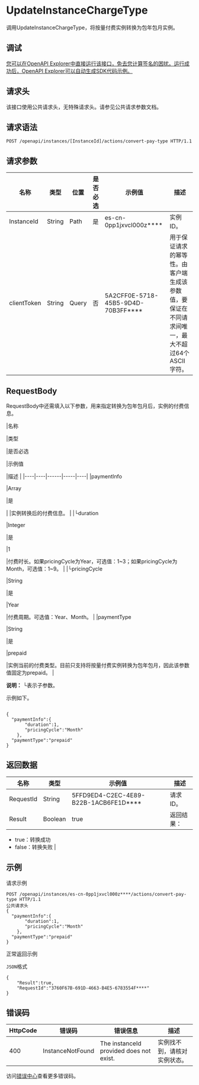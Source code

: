 # UpdateInstanceChargeType

调用UpdateInstanceChargeType，将按量付费实例转换为包年包月实例。

## 调试

[您可以在OpenAPI Explorer中直接运行该接口，免去您计算签名的困扰。运行成功后，OpenAPI Explorer可以自动生成SDK代码示例。](https://api.aliyun.com/#product=elasticsearch&api=UpdateInstanceChargeType&type=ROA&version=2017-06-13)

## 请求头

该接口使用公共请求头，无特殊请求头。请参见公共请求参数文档。

## 请求语法

```
POST /openapi/instances/[InstanceId]/actions/convert-pay-type HTTP/1.1
```

## 请求参数

|名称|类型|位置|是否必选|示例值|描述|
|--|--|--|----|---|--|
|InstanceId|String|Path|是|es-cn-0pp1jxvcl000z\*\*\*\*|实例ID。 |
|clientToken|String|Query|否|5A2CFF0E-5718-45B5-9D4D-70B3FF\*\*\*\*|用于保证请求的幂等性。由客户端生成该参数值，要保证在不同请求间唯一，最大不超过64个ASCII字符。 |

## RequestBody

RequestBody中还需填入以下参数，用来指定转换为包年包月后，实例的付费信息。

|名称

|类型

|是否必选

|示例值

|描述 |
|----|----|------|-----|----|
|paymentInfo

|Array

|是

| |实例转换后的付费信息。 |
|└duration

|Integer

|是

|1

|付费时长。如果pricingCycle为Year，可选值：1~3；如果pricingCycle为Month，可选值：1~9。 |
|└pricingCycle

|String

|是

|Year

|付费周期。可选值：Year、Month。 |
|paymentType

|String

|是

|prepaid

|实例当前的付费类型。目前只支持将按量付费实例转换为包年包月，因此该参数值固定为prepaid。 |

**说明：** └表示子参数。

示例如下。

```

{
  "paymentInfo":{ 
       "duration":1,
       "pricingCycle":"Month"
    },
  "paymentType":"prepaid"
}

```

## 返回数据

|名称|类型|示例值|描述|
|--|--|---|--|
|RequestId|String|5FFD9ED4-C2EC-4E89-B22B-1ACB6FE1D\*\*\*\*|请求ID。 |
|Result|Boolean|true|返回结果：

 -   true：转换成功
-   false：转换失败 |

## 示例

请求示例

```
POST /openapi/instances/es-cn-0pp1jxvcl000z****/actions/convert-pay-type HTTP/1.1
公共请求头
{
  "paymentInfo":{ 
       "duration":1,
       "pricingCycle":"Month"
    },
  "paymentType":"prepaid"
}
```

正常返回示例

`JSON`格式

```
{
    "Result":true,
    "RequestId":"3760F67B-691D-4663-B4E5-6783554F****"
}
```

## 错误码

|HttpCode|错误码|错误信息|描述|
|--------|---|----|--|
|400|InstanceNotFound|The instanceId provided does not exist.|实例找不到，请核对实例状态。|

访问[错误中心](https://error-center.alibabacloud.com/status/product/elasticsearch)查看更多错误码。

